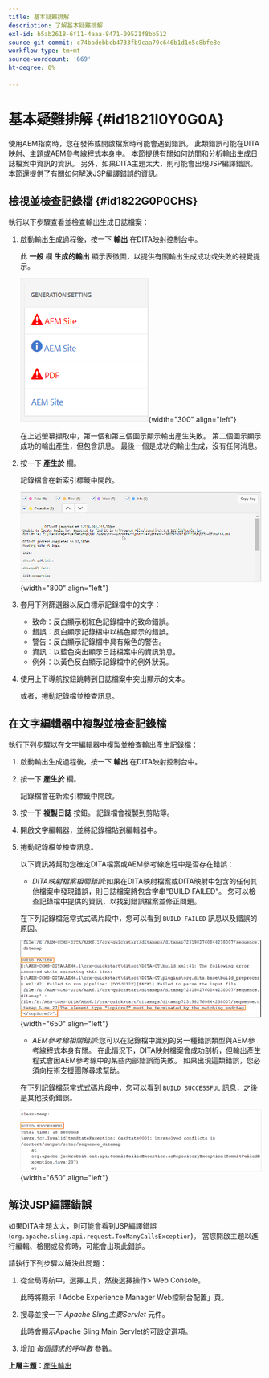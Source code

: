 ```yaml
---
title: 基本疑難排解
description: 了解基本疑難排解
exl-id: b5ab2618-6f11-4aaa-8471-09521f8bb512
source-git-commit: c74badebbcb4733fb9caa79c646b1d1e5c8bfe8e
workflow-type: tm+mt
source-wordcount: '669'
ht-degree: 0%

---
```


# 基本疑難排解 {#id1821I0Y0G0A}

使用AEM指南時，您在發佈或開啟檔案時可能會遇到錯誤。 此類錯誤可能在DITA映射、主題或AEM參考線程式本身中。 本節提供有關如何訪問和分析輸出生成日誌檔案中資訊的資訊。 另外，如果DITA主題太大，則可能會出現JSP編譯錯誤。 本節還提供了有關如何解決JSP編譯錯誤的資訊。

## 檢視並檢查記錄檔 {#id1822G0P0CHS}

執行以下步驟查看並檢查輸出生成日誌檔案：

1. 啟動輸出生成過程後，按一下 **輸出** 在DITA映射控制台中。

   此 **一般** 欄 **生成的輸出** 顯示表徵圖，以提供有關輸出生成成功或失敗的視覺提示。

   ![](images/output-general-settings.png){width="300" align="left"}

   在上述螢幕擷取中，第一個和第三個圖示顯示輸出產生失敗。 第二個圖示顯示成功的輸出產生，但包含訊息。 最後一個是成功的輸出生成，沒有任何消息。

1. 按一下 **產生於** 欄。

   記錄檔會在新索引標籤中開啟。

   ![](images/log-file.png){width="800" align="left"}

1. 套用下列篩選器以反白標示記錄檔中的文字：
   - 致命：反白顯示粉紅色記錄檔中的致命錯誤。
   - 錯誤：反白顯示記錄檔中以橘色顯示的錯誤。
   - 警告：反白顯示記錄檔中具有紫色的警告。
   - 資訊：以藍色突出顯示日誌檔案中的資訊消息。
   - 例外：以黃色反白顯示記錄檔中的例外狀況。
1. 使用上下導航按鈕跳轉到日誌檔案中突出顯示的文本。

   或者，捲動記錄檔並檢查訊息。


## 在文字編輯器中複製並檢查記錄檔

執行下列步驟以在文字編輯器中複製並檢查輸出產生記錄檔：

1. 啟動輸出生成過程後，按一下 **輸出** 在DITA映射控制台中。

1. 按一下 **產生於** 欄。

   記錄檔會在新索引標籤中開啟。

1. 按一下 **複製日誌** 按鈕。 記錄檔會複製到剪貼簿。
1. 開啟文字編輯器，並將記錄檔貼到編輯器中。

1. 捲動記錄檔並檢查訊息。

   以下資訊將幫助您確定DITA檔案或AEM參考線進程中是否存在錯誤：

   - *DITA映射檔案相關錯誤*:如果在DITA映射檔案或DITA映射中包含的任何其他檔案中發現錯誤，則日誌檔案將包含字串&quot;BUILD FAILED&quot;。 您可以檢查記錄檔中提供的資訊，以找到錯誤檔案並修正問題。

   在下列記錄檔范常式式碼片段中，您可以看到 `BUILD FAILED` 訊息以及錯誤的原因。

   ![](images/dita-error-in-log-file.png){width="650" align="left"}

   - *AEM參考線相關錯誤*:您可以在記錄檔中識別的另一種錯誤類型與AEM參考線程式本身有關。 在此情況下，DITA映射檔案會成功剖析，但輸出產生程式會因AEM參考線中的某些內部錯誤而失敗。 如果出現這類錯誤，您必須向技術支援團隊尋求幫助。

   在下列記錄檔范常式式碼片段中，您可以看到 `BUILD SUCCESSFUL` 訊息，之後是其他技術錯誤。

   ![](images/process-error-in-log-file.png){width="650" align="left"}


## 解決JSP編譯錯誤

如果DITA主題太大，則可能會看到JSP編譯錯誤\(`org.apache.sling.api.request.TooManyCallsException`\)。 當您開啟主題以進行編輯、檢閱或發佈時，可能會出現此錯誤。

請執行下列步驟以解決此問題：

1. 從全局導航中，選擇工具，然後選擇操作\> Web Console。

   此時將顯示「Adobe Experience Manager Web控制台配置」頁。

1. 搜尋並按一下 *Apache Sling主要Servlet* 元件。

   此時會顯示Apache Sling Main Servlet的可設定選項。

1. 增加 *每個請求的呼叫數* 參數。


**上層主題：**[&#x200B;產生輸出](generate-output.md)

